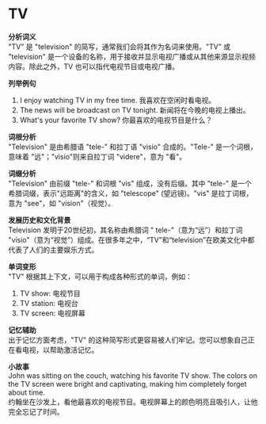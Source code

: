 # TV

**分析词义**  
"TV" 是 "television" 的简写，通常我们会将其作为名词来使用。"TV" 或 "television" 是一个设备的名称，用于接收并显示电视广播或从其他来源显示视频内容。除此之外，TV 也可以指代电视节目或电视广播。

  

**列举例句**

  

1.  I enjoy watching TV in my free time. 我喜欢在空闲时看电视。
2.  The news will be broadcast on TV tonight. 新闻将在今晚的电视上播出。
3.  What's your favorite TV show? 你最喜欢的电视节目是什么？

  

**词根分析**  
"Television" 是由希腊语 "tele-" 和拉丁语 "visio" 合成的。"Tele-" 是一个词根，意味着 "远"；"visio"则来自拉丁词 "videre"，意为 "看"。

  

**词缀分析**  
"Television" 由前缀 "tele-" 和词根 "vis" 组成，没有后缀。其中 "tele-" 是一个希腊词缀，表示"远距离"的含义，如 "telescope" (望远镜)。"vis" 是拉丁词根，意为 "see"，如 "vision"（视觉）。

  

**发展历史和文化背景**  
Television 发明于20世纪初，其名称由希腊词 " tele-"（意为“远”）和拉丁词 "visio"（意为“视觉”）组成。在很多年之中，“TV”和“television”在欧美文化中都代表了人们的主要娱乐方式。

  

**单词变形**  
"TV" 根据其上下文，可以用于构成各种形式的单词，例如：

  

1.  TV show: 电视节目
2.  TV station: 电视台
3.  TV screen: 电视屏幕

  

**记忆辅助**  
出于记忆方面考虑，"TV" 的这种简写形式更容易被人们牢记。您可以想象自己正在看电视，以帮助激活记忆。

  

**小故事**  
John was sitting on the couch, watching his favorite TV show. The colors on the TV screen were bright and captivating, making him completely forget about time.  
约翰坐在沙发上，看他最喜欢的电视节目。电视屏幕上的颜色明亮且吸引人，让他完全忘记了时间。
